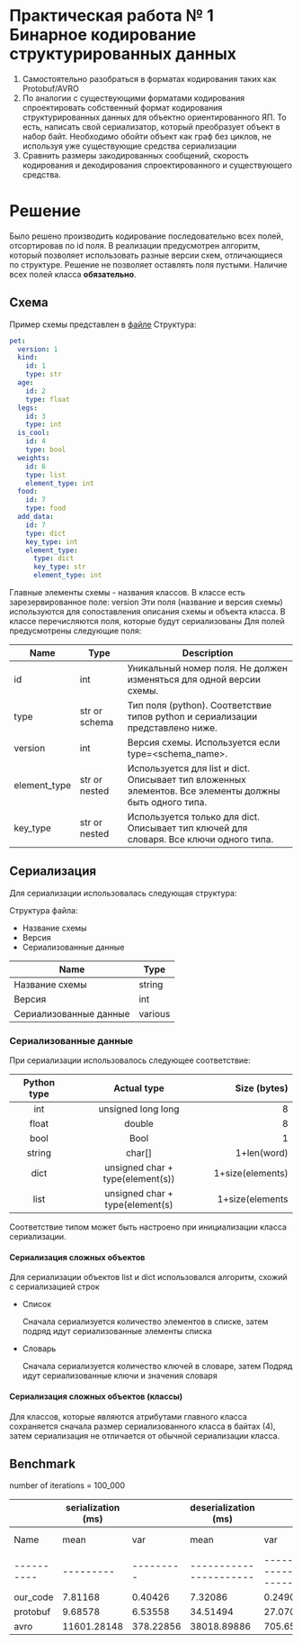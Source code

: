 # Практическая работа № 1 Бинарное кодирование структурированных данных

1) Самостоятельно разобраться в форматах кодирования таких как Protobuf/AVRO
2) По аналогии с существующими форматами кодирования спроектировать собственный
формат кодирования структурированных данных для объектно ориентированного ЯП. То
есть, написать свой сериализатор, который преобразует объект в набор байт. Необходимо
обойти объект как граф без циклов, не используя уже существующие средства
сериализации
3) Сравнить размеры закодированных сообщений, скорость кодирования и декодирования
спроектированного и существующего средства.

# Решение
Было решено производить кодирование последовательно всех полей, отсортировав по id поля.
В реализации предусмотрен алгоритм, который позволяет использовать разные версии схем, отличающиеся по структуре.
Решение не позволяет оставлять поля пустыми. Наличие всех полей класса **обязательно**.
## Схема
Пример схемы представлен в [файле](./schema.yml)
Структура:
```yaml
pet:
  version: 1
  kind:
    id: 1
    type: str
  age:
    id: 2
    type: float
  legs:
    id: 3
    type: int
  is_cool:
    id: 4
    type: bool
  weights:
    id: 6
    type: list
    element_type: int
  food:
    id: 7
    type: food
  add_data:
    id: 7
    type: dict
    key_type: int
    element_type:
      type: dict
      key_type: str
      element_type: int
```
Главные элементы схемы - названия классов. 
В классе есть зарезервированное поле: version
Эти поля (название и версия схемы) используются для сопоставления описания схемы и объекта класса.
В классе перечисляются поля, которые будут сериализованы
Для полей предусмотрены следующие поля:

| Name         | Type          | Description                                                                                            |
|--------------|---------------|--------------------------------------------------------------------------------------------------------|
| id           | int           | Уникальный номер поля. Не должен изменяться для одной версии схемы.                                    |
| type         | str or schema | Тип поля (python). Соответствие типов python и сериализации представлено ниже.                         |
| version      | int           | Версия схемы. Используется если type=<schema_name>.                                                    |
| element_type | str or nested | Используется для list и dict. Описывает тип вложенных элементов. Все элементы должны быть одного типа. |
| key_type     | str or nested | Используется только для dict. Описывает тип ключей для словаря. Все ключи одного типа.                 |

## Сериализация
Для сериализации использовалась следующая структура:

Структура файла:
- Название схемы
- Версия
- Сериализованные данные

| Name                   | Type    |
|------------------------|---------|
| Название схемы         | string  |
| Версия                 | int     |
| Сериализованные данные | various |


### Сериализованные данные
При сериализации использовалось следующее соответствие:

| Python type  |            Actual type            |     Size (bytes) |
|:------------:|:---------------------------------:|-----------------:|
|     int      |        unsigned long long         |                8 |
|    float     |              	double|                8 |
|    bool    |               Bool                |                1 |
|     string     |              char[]               |      1+len(word) |
|     dict     | unsigned char + type(element(s)) | 1+size(elements) |
|     list     |  unsigned char + type(element(s)  |  1+size(elements |

Соответствие типом может быть настроено при инициализации класса сериализации.

#### Сериализация сложных объектов
Для сериализации объектов list и dict использовался алгоритм, схожий с сериализацией строк
- Список
  
  Сначала сериализуется количество элементов в списке, затем подряд идут сериализованные элементы списка
- Словарь

  Сначала сериализуется количество ключей в словаре, затем Подряд идут сериализованные ключи и значения словаря
#### Сериализация сложных объектов (классы)
Для классов, которые являются атрибутами главного класса сохраняется сначала размер сериализованного класса в байтах (4), затем сериализация не отличается от обычной сериализации класса.

## Benchmark
number of iterations = 100_000

|            |serialization (ms) ||             deserialization (ms)              |                          |                |
|------------|---------|---------|----------------------|--------------------------|----------------|
| Name       | mean    | var     | mean                 | var                      | size (bytes)   |
| ---------- |---------|---------|----------------------| ------------------------ | -------------- |
| our_code | 7.81168     | 0.40426   | 7.32086              | 0.24900                | 164            |
| protobuf   | 9.68578 | 6.53558 | 34.51494             | 27.07078                 | 39             |
| avro       | 11601.28148 | 378.22856 | 38018.89886          | 705.65521        | 747            |
